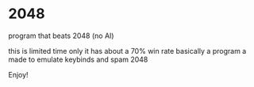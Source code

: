 # 2048
program that beats 2048 (no AI)


this is limited time only
it has about a 70% win rate
basically a program a made to emulate keybinds and spam 2048

Enjoy!
